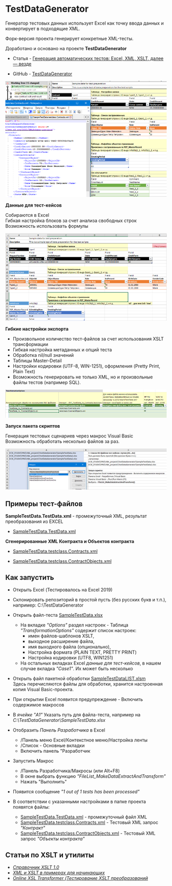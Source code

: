 # TestDataGenerator

Генератор тестовых данных использует Excel как точку ввода данных и конвертирует в подходящие XML.

Форк-версия проекта генерирует конкретные XML-тесты.

Доработано и основано на проекте **TestDataGenerator**

* Статья - [Генерация автоматических тестов: Excel, XML, XSLT, далее — везде](https://habr.com/ru/articles/312520/)

* GitHub - [TestDataGenerator](https://github.com/serhit/TestDataGenerator)

![](resources/screenshot.png)


**Данные для тест-кейсов**

Собираются в Excel
<br>Гибкая настройка блоков за счет анализа свободных строк
<br>Возможность использовать формулы
 
![](resources/screenshot-excel.png)

**Гибкие настройки экспорта**

* Произвольное количество тест-файлов за счет использования XSLT трансформации
* Гибкая настройка метаданных и опций теста
* Обработка nil/null значений
* Таблицы Master-Detail
* Настройки кодировки (UTF-8, WIN-1251), оформления (Pretty Print, Plain Text)
* Возможность генерировать не только XML, но и произвольные файлы тестов (например SQL).

![](resources/screenshot-options.png)

**Запуск пакета скриптов**

Генерация тестовых сценариев через макрос Visual Basic
</br>Возможность обработать несколько файлов за раз.

![](resources/screenshot-macros.png)

## Примеры тест-файлов

**SampleTestData.TestData.xml** - промежуточный XML, результат преобразования из EXCEL

* [SampleTestData.TestData.xml](SampleTestData.TestData.xml)

**Сгенерированные XML Контракта и Объектов контракта**

* [SampleTestData.testclass.Contracts.xml](SampleTestData.testclass.Contracts.xml)

* [SampleTestData.testclass.ContractObjects.xml](SampleTestData.testclass.ContractObjects.xml)

## Как запустить

* Открыть Excel (Тестировалось на Excel 2019)
* Склонировать репозиторий в простой пусть (без русских букв и т.п.), например: C:\TestDataGenerator
* Открыть файл-теста [SampleTestData.xlsx](SampleTestData.xlsx)
	* На вкладке *"Options"* раздел настроек - Таблица *"TransformationOptions"* содержит список настроек:
		* имен файлов-шаблонов XSLT,
		* выходное расширение файла, 
		* имя выходного файла (опционально),
		* Настройка формата (PLAIN TEXT, PRETTY PRINT)
		* Настройка кодировки (UTF8, WIN1251)
	* На остальных вкладках Excel *данные для тест-кейсов*, в нашем случае вкладка *"Case1"*. Их может быть несколько
* Открыть файл пакетной обработки [SampleTestDataLIST.xlsm](SampleTestDataLIST.xlsm)
<br>Здесь перечисляются файлы для обработки, хранится настроенная копия Visual Basic-проекта.
* При открытии Excel появится предупреждение - Включить содержимое макросов
* В *ячейке "A1"* Указать путь для файла-теста, например на *C:\TestDataGenerator\SampleTestData.xlsx*
* Отобразить *Панель Разработчика* в Excel
	* /Панель меню Excel/Контекстное меню/Настройка ленты
	* /Список - Основные вкладки
	* Включить панель "Разработчик
* Запустить Макрос
	* /Панель Разработчика/Макросы (или Alt+F8)
	* В окне выбрать функцию *"FileList_MakeDataExtractAndTransform"*
	* Нажать "Выполнить"
* Появится сообщение *"1 out of 1 tests has been processed"*
* В соответствии с указанными настройками в папке проекта появятся файлы:

	* [SampleTestData.TestData.xml](SampleTestData.TestData.xml) - промежуточный файл XML
	* [SampleTestData.testclass.Contracts.xml](SampleTestData.testclass.Contracts.xml) - Тестовый XML запрос *"Контракт"*
	* [SampleTestData.testclass.ContractObjects.xml](SampleTestData.testclass.ContractObjects.xml) - Тестовый XML запрос *"Объекты контракта"*


##  Статьи по XSLT и утилиты

* *[Справочник XSLT 1.0](https://xsltdev.ru/xslt/)*
* *[XML и XSLT в примерах для начинающих](http://citforum.ru/internet/xmlxslt/xmlxslt.shtml)*
* *[Online XSL Transformer (Тестирование XSLT преобразований](https://www.freeformatter.com/xsl-transformer.html)*
